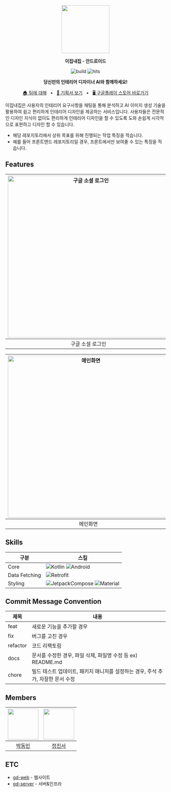 <div align="center">

<img  width="150" src="https://github.com/EzipNaezip/gd-app/assets/39869096/89a6d6c4-f08e-4b98-8b53-be7036eef66c"/>

<p><b>이집내집 - 안드로이드</b></p>

![build](https://img.shields.io/badge/build-1.0.0-brightgreen?logo=github)
![hits](https://hits.seeyoufarm.com/api/count/incr/badge.svg?url=https%3A%2F%2Fgithub.com%2FEzipNaezip&count_bg=%2379C83D&title_bg=%23555555&icon=github.svg&icon_color=%23E7E7E7&title=hits&edge_flat=false)

**당신만의 인테리어 디자이너 AI와 함께하세요!**

[🏠 팀에 대해](https://github.com/EzipNaezip)
<span>&nbsp;&nbsp;•&nbsp;&nbsp;</span>
[📄 기획서 보기](https://github.com/EzipNaezip/documentation)
<span>&nbsp;&nbsp;•&nbsp;&nbsp;</span>
[🖥 구글플레이 스토어 바로가기](https://play.google.com/store/apps/details?id=com.dongminpark.projectgd)

</div>

이집내집은 사용자의 인테리어 요구사항을 채팅을 통해 분석하고 AI 이미지 생성 기술을 활용하여 쉽고 편리하게 인테리어 디자인을 제공하는 서비스입니다. 사용자들은 전문적인 디자인 지식이 없이도 편리하게 인테리어 디자인을 할 수 있도록 도와 손쉽게 시각적으로 표현하고 디자인 할 수 있습니다.

- 해당 레포지토리에서 상위 목표를 위해 진행되는 작업 특징을 적습니다.
- 예를 들어 프론트엔드 레포지토리일 경우, 프론트에서만 보여줄 수 있는 특징을 적습니다.

## Features

| <img width="506" alt="구글 소셜 로그인" src="https://github.com/EzipNaezip/gd-app/assets/39869096/fe023360-3c78-4c4d-a1ea-65a03416241d"> | <img width="506" alt="인테리어 생성" src="https://github.com/EzipNaezip/gd-app/assets/39869096/649fda6c-f4a2-4bb8-8361-5e04cdbe281c"> | <img width="506" alt="커뮤니티" src="https://github.com/EzipNaezip/gd-app/assets/39869096/a7d9e078-5663-401d-b4d5-c822e5e9d550"> |
| :--------------------------------------------------------------------------------------------------------------------------------------: | :-----------------------------------------------------------------------------------------------------------------------------------: | :------------------------------------------------------------------------------------------------------------------------------: |
|                                                             구글 소셜 로그인                                                             |                                                             인테리어 생성                                                             |                                                             커뮤니티                                                             |

| <img width="506" alt="메인화면" src="https://github.com/EzipNaezip/gd-app/assets/39869096/61789028-ada9-42b5-b0e4-75cdc0793a91"> | <img width="506" alt="검색" src="https://github.com/EzipNaezip/gd-app/assets/39869096/8b7b3976-55d8-4ba0-a9b0-8719d24aafbb"> | <img width="506" alt="마이페이지" src="https://github.com/EzipNaezip/gd-app/assets/39869096/f8d02030-08f7-4756-be4d-5595c5255ea6"> |
| :------------------------------------------------------------------------------------------------------------------------------: | :--------------------------------------------------------------------------------------------------------------------------: | :--------------------------------------------------------------------------------------------------------------------------------: |
|                                                             메인화면                                                             |                                                             검색                                                             |                                                             마이페이지                                                             |

## Skills

| 구분          | 스킬                                                                                                                                                                                                                                                 |
| ------------- | ---------------------------------------------------------------------------------------------------------------------------------------------------------------------------------------------------------------------------------------------------- |
| Core          | ![Kotlin](https://img.shields.io/badge/kotlin-7F52FF?style=flat-square&logo=Kotlin&logoColor=white) ![Android](https://img.shields.io/badge/Android-3DDC84?style=flat-square&logo=Android&logoColor=white)                                           |
| Data Fetching | ![Retrofit](https://img.shields.io/badge/Retrofit-3E4348?style=flat-square&logo=square&logoColor=white)                                                                                                                                              |
| Styling       | ![JetpackCompose](https://img.shields.io/badge/JetpackCompose-4285F4?style=flat-square&logo=jetpackcompose&logoColor=white) ![Material](https://img.shields.io/badge/Material_Design_2-757575?style=flat-square&logo=materialdesign&logoColor=white) |

## Commit Message Convention

| 제목     | 내용                                                                             |
| -------- | -------------------------------------------------------------------------------- |
| feat     | 새로운 기능을 추가할 경우                                                        |
| fix      | 버그를 고친 경우                                                                 |
| refactor | 코드 리팩토링                                                                    |
| docs     | 문서를 수정한 경우, 파일 삭제, 파일명 수정 등 ex) README.md                      |
| chore    | 빌드 테스트 업데이트, 패키지 매니저를 설정하는 경우, 주석 추가, 자잘한 문서 수정 |

## Members

| <img src="https://avatars.githubusercontent.com/u/52882799?s=70&v=4" width="96" /> | <img src="https://github.com/EzipNaezip/gd-app/assets/52882799/f85f80c2-4c6a-4714-ab17-3c366f6521ee" width="96" /> |
| :--------------------------------------------------------------------------------: | :----------------------------------------------------------------------------------------------------------------: |
|                       [박동민](https://github.com/chattymin)                       |                                        [정진서](https://github.com/Aram-su)                                        |

## ETC

- [gd-web](https://github.com/EzipNaezip/gd-web) - 웹사이트
- [gd-server](https://github.com/EzipNaezip/gd-server) - 서버&인프라
